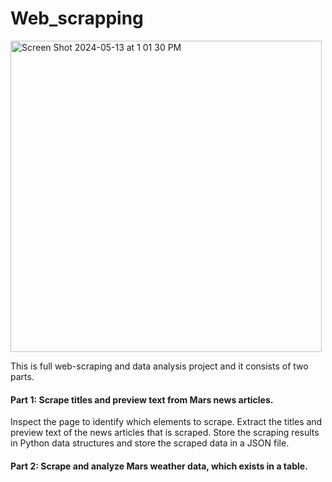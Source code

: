 # Web_scrapping
<img width="498" alt="Screen Shot 2024-05-13 at 1 01 30 PM" src="https://github.com/JelenaRaonic/Web_scrapping/assets/159960361/7738b47e-15b1-4128-850b-a3cd68ee48a4">


This is full web-scraping and data analysis project and it consists of two parts.

#### Part 1: Scrape titles and preview text from Mars news articles.
Inspect the page to identify which elements to scrape. Extract the titles and preview text of the news articles that is scraped. Store the scraping results in Python data structures and store the scraped data in a JSON file.

#### Part 2: Scrape and analyze Mars weather data, which exists in a table.

